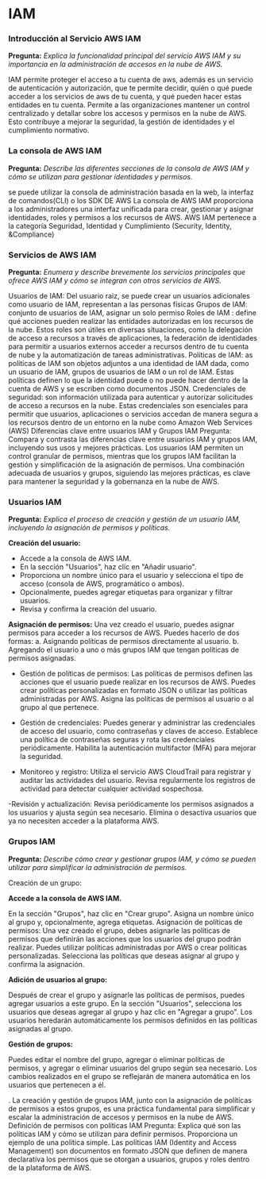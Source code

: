 # IAM

### Introducción al Servicio AWS IAM 

**Pregunta:**  *Explica la funcionalidad principal del servicio AWS IAM y su importancia en la  administración de accesos en la nube de AWS.* 

IAM permite proteger el acceso a tu cuenta de aws, además es un servicio de autenticación y autorización, que te permite decidir, quién o  qué puede acceder a los servicios de aws de tu cuenta, y qué pueden hacer estas entidades en tu cuenta.
Permite a las organizaciones mantener un control centralizado y detallar sobre los accesos y permisos en la nube de AWS. Esto contribuye a mejorar la seguridad, la gestión de identidades y el cumplimiento normativo.


### La consola de AWS IAM 

**Pregunta:** *Describe las diferentes secciones de la consola de AWS IAM y cómo se utilizan para  gestionar identidades y permisos.*

se puede utilizar la consola de administración basada en la web, la interfaz de comandos(CLI)  o los SDK DE AWS
La consola de AWS IAM proporciona a los administradores una interfaz unificada para crear, gestionar y asignar identidades, roles y permisos a los recursos de AWS.
AWS IAM pertenece a la categoría Seguridad, Identidad y Cumplimiento (Security, Identity, &Compliance)


### Servicios de AWS IAM 

**Pregunta:** *Enumera y describe brevemente los servicios principales que ofrece AWS IAM y cómo se  integran con otros servicios de AWS.*

Usuarios de  IAM: Del usuario raiz, se puede crear un usuarios adicionales como usuario de IAM, representan a las personas físicas
Grupos  de IAM: conjunto de usuarios de IAM, asignar  un solo permiso
Roles de IAM : define qué acciones pueden realizar las entidades autorizadas en los recursos de la nube. Estos roles son útiles en diversas situaciones, como la delegación de acceso a recursos a través de aplicaciones, la federación de identidades para permitir a usuarios externos acceder a recursos dentro de tu cuenta de nube y la automatización de tareas administrativas.
Políticas de IAM: as políticas de IAM son objetos adjuntos a una identidad de IAM dada, como un usuario de IAM, grupos de usuarios de IAM o un rol de IAM. Estas políticas definen lo que la identidad puede o no puede hacer dentro de la cuenta de AWS y se escriben como documentos JSON.
Credenciales de seguridad: son información utilizada para autenticar y autorizar solicitudes de acceso a recursos en la nube. Estas credenciales son esenciales para permitir que usuarios, aplicaciones o servicios accedan de manera segura a los recursos dentro de un entorno en la nube como Amazon Web Services (AWS)
Diferencias clave entre usuarios IAM y Grupos IAM 
Pregunta: Compara y contrasta las diferencias clave entre usuarios IAM y grupos IAM, incluyendo  sus usos y mejores prácticas. 
Los usuarios IAM permiten un control granular de permisos, mientras que los grupos IAM facilitan la gestión y simplificación de la asignación de permisos. Una combinación adecuada de usuarios y grupos, siguiendo las mejores prácticas, es clave para mantener la seguridad y la gobernanza en la nube de AWS.


### Usuarios IAM 

**Pregunta:**  *Explica el proceso de creación y gestión de un usuario IAM, incluyendo la asignación de  permisos y políticas.*

**Creación del usuario:**
- Accede a la consola de AWS IAM.
- En la sección "Usuarios", haz clic en "Añadir usuario".
- Proporciona un nombre único para el usuario y selecciona el tipo de acceso (consola de AWS, programático o ambos).
- Opcionalmente, puedes agregar etiquetas para organizar y filtrar usuarios.
- Revisa y confirma la creación del usuario.


**Asignación de permisos:**
Una vez creado el usuario, puedes asignar permisos para acceder a los recursos de AWS.
Puedes hacerlo de dos formas: a. Asignando políticas de permisos directamente al usuario. b. Agregando el usuario a uno o más grupos IAM que tengan políticas de permisos asignadas.

- Gestión de políticas de permisos:
Las políticas de permisos definen las acciones que el usuario puede realizar en los recursos de AWS.
Puedes crear políticas personalizadas en formato JSON o utilizar las políticas administradas por AWS.
Asigna las políticas de permisos al usuario o al grupo al que pertenece.

- Gestión de credenciales:
Puedes generar y administrar las credenciales de acceso del usuario, como contraseñas y claves de acceso.
Establece una política de contraseñas seguras y rota las credenciales periódicamente.
Habilita la autenticación multifactor (MFA) para mejorar la seguridad.

- Monitoreo y registro:
Utiliza el servicio AWS CloudTrail para registrar y auditar las actividades del usuario.
Revisa regularmente los registros de actividad para detectar cualquier actividad sospechosa.

-Revisión y actualización:
Revisa periódicamente los permisos asignados a los usuarios y ajusta según sea necesario.
Elimina o desactiva usuarios que ya no necesiten acceder a la plataforma AWS.


### Grupos IAM 

**Pregunta:** *Describe cómo crear y gestionar grupos IAM, y cómo se pueden utilizar para simplificar la  administración de permisos.*


Creación de un grupo:

**Accede a la consola de AWS IAM.**

En la sección "Grupos", haz clic en "Crear grupo".
Asigna un nombre único al grupo y, opcionalmente, agrega etiquetas.
Asignación de políticas de permisos:
Una vez creado el grupo, debes asignarle las políticas de permisos que definirán las acciones   que los usuarios del grupo podrán realizar.
Puedes utilizar políticas administradas por AWS o crear políticas personalizadas.
Selecciona las políticas que deseas asignar al grupo y confirma la asignación.

**Adición de usuarios al grupo:**

Después de crear el grupo y asignarle las políticas de permisos, puedes agregar usuarios a este grupo.
En la sección "Usuarios", selecciona los usuarios que deseas agregar al grupo y haz clic en "Agregar a grupo".
Los usuarios heredarán automáticamente los permisos definidos en las políticas asignadas al grupo.

**Gestión de grupos:**

Puedes editar el nombre del grupo, agregar o eliminar políticas de permisos, y agregar o eliminar usuarios del grupo según sea necesario.
Los cambios realizados en el grupo se reflejarán de manera automática en los usuarios que pertenecen a él.

. La creación y gestión de grupos IAM, junto con la asignación de políticas de permisos a estos grupos, es una práctica fundamental para simplificar y escalar la administración de accesos y permisos en la nube de AWS.
Definición de permisos con políticas IAM 
Pregunta: Explica qué son las políticas IAM y cómo se utilizan para definir permisos. Proporciona un  ejemplo de una política simple. 
Las políticas IAM (Identity and Access Management) son documentos en formato JSON que definen de manera declarativa los permisos que se otorgan a usuarios, grupos y roles dentro de la plataforma de AWS.

<p aling = "center">
   <img src = "">
</p> 
